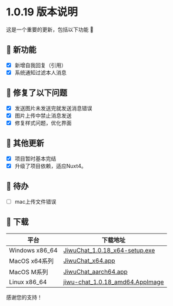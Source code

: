 # 1.0.19 版本说明

这是一个重要的更新，包括以下功能 🧪

## 🔮 新功能

- [x] 新增自我回复（引用）
- [x] 系统通知过滤本人消息

## 🔨 修复了以下问题

- [x] 发送图片未发送完就发送消息错误
- [x] 图片上传中禁止消息发送
- [x] 修复样式问题，优化界面

## 🧿 其他更新

- [x] 项目暂时基本完结
- [x] 升级了项目依赖，适应Nuxt4。

## 📌 待办

- [ ] mac上传文件错误

## 🧪 下载

| 平台 | 下载地址 |
| --- | --- |
| Windows x86_64 | [JiwuChat_1.0.18_x64-setup.exe](https://github.com/KiWi233333/jiwu-mall-chat-tauri/releases/download/v1.0.19/JiwuChat_1.0.18_x64-setup.exe) |
| MacOS x64系列 | [JiwuChat_x64.app](https://github.com/KiWi233333/jiwu-mall-chat-tauri/releases/download/v1.0.19/JiwuChat_x64.app) |
| MacOS M系列 | [JiwuChat_aarch64.app](https://github.com/KiWi233333/jiwu-mall-chat-tauri/releases/download/v1.0.19/JiwuChat_aarch64.app) |
| Linux x86_64 | [jiwu-chat_1.0.18_amd64.AppImage](https://github.com/KiWi233333/jiwu-mall-chat-tauri/releases/download/v1.0.19/jiwu-chat_1.0.18_amd64.AppImage) |

感谢您的支持！
